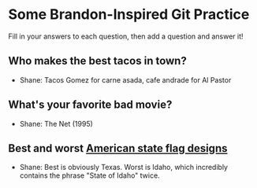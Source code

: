 # Some Brandon-Inspired Git Practice
Fill in your answers to each question, then  add a question and answer it!

## Who makes the best tacos in town?
* Shane: Tacos Gomez for carne asada, cafe andrade for Al Pastor

## What's your favorite bad movie?
* Shane: The Net (1995)

## Best and worst [American state flag designs](https://en.wikipedia.org/wiki/Flags_of_the_U.S._states_and_territories)
* Shane: Best is obviously Texas. Worst is Idaho, which incredibly contains the phrase "State of Idaho" twice.
